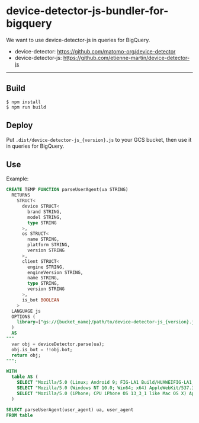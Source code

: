 # device-detector-js-bundler-for-bigquery

We want to use device-detector-js in queries for BigQuery.

- device-detector: https://github.com/matomo-org/device-detector
- device-detector-js: https://github.com/etienne-martin/device-detector-js

---

## Build

```
$ npm install
$ npm run build
```

## Deploy

Put `.dist/device-detector-js_{version}.js` to your GCS bucket, then use it in queries for BigQuery.

## Use

Example:

```sql
CREATE TEMP FUNCTION parseUserAgent(ua STRING)
  RETURNS
    STRUCT<
      device STRUCT<
        brand STRING,
        model STRING,
        type STRING
      >,
      os STRUCT<
        name STRING,
        platform STRING,
        version STRING
      >,
      client STRUCT<
        engine STRING,
        engineVersion STRING,
        name STRING,
        type STRING,
        version STRING
      >,
      is_bot BOOLEAN
    >
  LANGUAGE js
  OPTIONS (
    library=["gs://{bucket_name}/path/to/device-detector-js_{version}.js"]
  )
  AS
"""
  var obj = deviceDetector.parse(ua);
  obj.is_bot = !!obj.bot;
  return obj;
""";

WITH
  table AS (
    SELECT "Mozilla/5.0 (Linux; Android 9; FIG-LA1 Build/HUAWEIFIG-LA1; wv) AppleWebKit/537.36 (KHTML, like Gecko) Version/4.0 Chrome/80.0.3987.119 Mobile Safari/537.36 YJApp-ANDROID jp.co.yahoo.android.yjtop/3.64.0" user_agent UNION ALL
    SELECT "Mozilla/5.0 (Windows NT 10.0; Win64; x64) AppleWebKit/537.36 (KHTML, like Gecko) Chrome/70.0.3538.102 Safari/537.36 Edge/18.18362" user_agent UNION ALL
    SELECT "Mozilla/5.0 (iPhone; CPU iPhone OS 13_3_1 like Mac OS X) AppleWebKit/605.1.15 (KHTML, like Gecko) Version/13.0.5 Mobile/15E148 Safari/604.1" user_agent
  )

SELECT parseUserAgent(user_agent) ua, user_agent
FROM table
```
